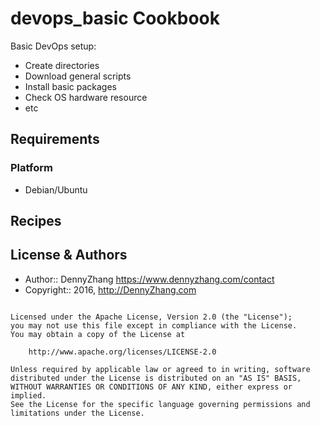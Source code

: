 devops_basic Cookbook
================
Basic DevOps setup:
- Create directories
- Download general scripts
- Install basic packages
- Check OS hardware resource
- etc

Requirements
------------
### Platform
- Debian/Ubuntu

Recipes
-------

License & Authors
-----------------
- Author:: DennyZhang <https://www.dennyzhang.com/contact>
- Copyright:: 2016, http://DennyZhang.com

```text

Licensed under the Apache License, Version 2.0 (the "License");
you may not use this file except in compliance with the License.
You may obtain a copy of the License at

    http://www.apache.org/licenses/LICENSE-2.0

Unless required by applicable law or agreed to in writing, software
distributed under the License is distributed on an "AS IS" BASIS,
WITHOUT WARRANTIES OR CONDITIONS OF ANY KIND, either express or implied.
See the License for the specific language governing permissions and
limitations under the License.
```
